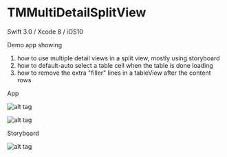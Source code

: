 # TMMultiDetailSplitView

Swift 3.0 / Xcode 8 / iOS10

Demo app showing
1) how to use multiple detail views in a split view, mostly using storyboard
2) how to default-auto select a table cell when the table is done loading
3) how to remove the extra "filler" lines in a tableView after the content rows

App

![alt tag](https://raw.githubusercontent.com/dstarsboy/TMMultiDetailSplitView/master/1.png)

![alt tag](https://raw.githubusercontent.com/dstarsboy/TMMultiDetailSplitView/master/2.png)

Storyboard

![alt tag](https://raw.githubusercontent.com/dstarsboy/TMMultiDetailSplitView/master/3.png)
